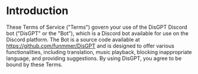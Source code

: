 # Introduction

These Terms of Service ("Terms") govern your use of the DisGPT Discord bot ("DisGPT" or the "Bot"), which is a Discord bot available for use on the Discord platform. The Bot is a source code available at https://github.com/funmmer/DisGPT and is designed to offer various functionalities, including translation, music playback, blocking inappropriate language, and providing suggestions. By using DisGPT, you agree to be bound by these Terms.
